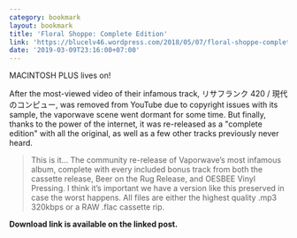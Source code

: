 ```yaml
---
category: bookmark
layout: bookmark
title: 'Floral Shoppe: Complete Edition'
link: 'https://blucelv46.wordpress.com/2018/05/07/floral-shoppe-complete-edition/'
date: '2019-03-09T23:16:00+07:00'
---
```


MACINTOSH PLUS lives on!

After the most-viewed video of their infamous track, リサフランク 420 / 現代のコンピュー, was removed from YouTube due to copyright issues with its sample, the vaporwave scene went dormant for some time. But finally, thanks to the power of the internet, it was re-released as a "complete edition" with all the original, as well as a few other tracks previously never heard.

> This is it… The community re-release of Vaporwave’s most infamous album,
> complete with every included bonus track from both the cassette release, Beer
> on the Rug Release, and OESBEE Vinyl Pressing. I think it’s important we have
> a version like this preserved in case the worst happens. All files are either
> the highest quality .mp3 320kbps or a RAW .flac cassette rip.

**Download link is available on the linked post.**
